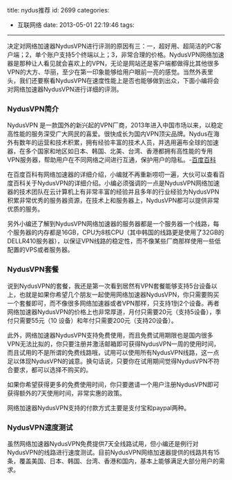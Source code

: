 title: nydus推荐
id: 2699
categories:
  - 互联网络
date: 2013-05-01 22:19:46
tags:
---

决定对网络加速器NydusVPN进行评测的原因有三：一，超好用、超简洁的PC客户端；2，单个账户支持5个终端以上；3，非常合理的价格。NydusVPN网络加速器是那种让人看见就会喜欢上的VPN，无论是网站还是客户端都做得比其他很多VPN的大方、华丽，至少在第一印象能够给用户眼前一亮的感觉。当然外表里头，我们还要察看NydusVPN在速度性能上是否也能够做到出众，下面小编将会对网络加速器NydusVPN进行详细的评测。

<!--more-->

### NydusVPN简介

NydusVPN 是一款国外的新兴起的VPN厂商，2013年进入中国市场以来，以稳定高性能的服务深受广大网民的喜爱。很快成长为国内VPN顶尖品牌。Nydus在海外有数年的运营和技术积累，拥有经验丰富的技术人员，并选用遍布全球的加速器，在多个国家和地区如日本、韩国、北美、台湾、香港都拥有高性能的专用VPN服务器，帮助用户在不同网络之间进行互通，保护用户的隐私。-[百度百科](http://baike.baidu.com/view/10480908.htm)

在百度百科有网络加速器的详细介绍，小编就不再重新唠叨一遍，大伙可以查看百度百科关于NydusVPN的详细介绍。小编必须强调的一点是NydusVPN网络加速器的技术团队在云计算机上有非常丰富的经验并且多年的行业经验为NydusVPN积累非常优秀的服务器资源，在技术上和服务器上，NydusVPN都可以提供非常优质的服务。

另外小编还了解到NydusVPN网络加速器的服务器都是一个服务器一个线路，每个服务器的内存都是16GB，CPU为8核CPU（其中韩国的线路更是使用了32GB的DELLR410服务器），以保证VPN线路的稳定性，而不像某些厂商那样使用一些低配置的VPS或者服务器。

### NydusVPN套餐

说到NydusVPN的套餐，我还是第一次看到居然有VPN套餐能够支持5台设备以上，也就是如果你希望几个朋友一起使用网络加速器NydusVPN，你只需要购买一个套餐即可，而不像很多网络加速器或者VPN那样，只支持1到2个设备。再者网络加速器NydusVPN的价格上也非常厚道，月付只需要20元（支持5设备），季付只需要55元（10 设备）和年付只需要200元（支持20设备）。

此外，网络加速器NydusVPN支持免费使用，而且免费试用期限也是国内很多VPN无法比拟的，你只要注册并激活邮箱即可获得NydusVPN一周的使用时间，而且试用的不是所谓的免费线路哦，试用可以使用所有NydusVPN线路，这一点足以体现NydusVPN的诚意。换句话说，只要你在试用期间觉得NydusVPN不符合要求，都可以选择不购买的。

如果你希望获得更多的免费使用时间，你只要邀请一个用户注册NydusVPN即可获得额外的7天使用时间，非常实惠的政策。

网络加速器NydusVPN支持的付款方式主要是支付宝和paypal两种。

### NydusVPN速度测试

虽然网络加速器NydusVPN免费提供7天全线路试用，但小编还是例行对NydusVPN的线路进行速度测试。目前NydusVPN网络加速器提供的线路共有15条，覆盖美国、日本、韩国、台湾、香港和国内，基本上能够满足大部分用户的需求。
